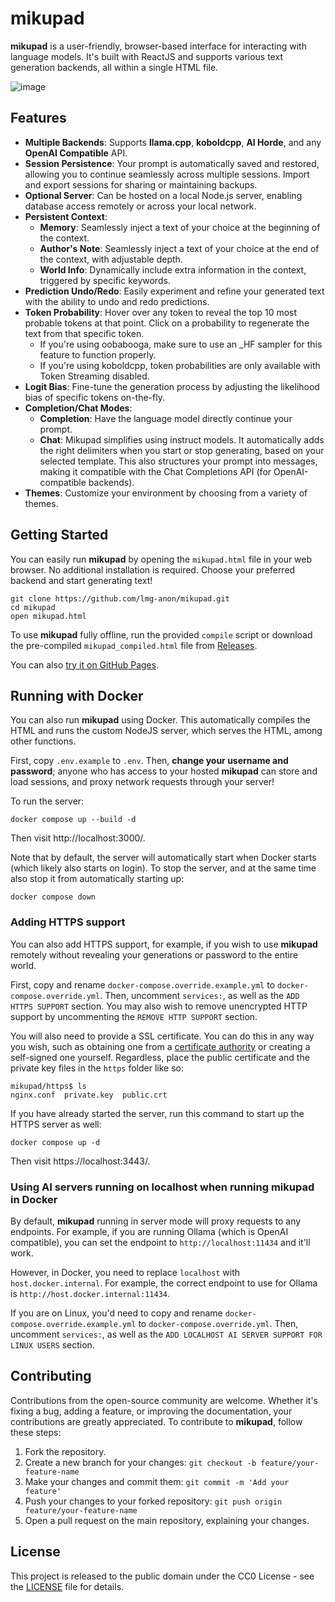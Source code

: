 # mikupad

**mikupad** is a user-friendly, browser-based interface for interacting with language models. It's built with ReactJS and supports various text generation backends, all within a single HTML file.

![image](https://github.com/user-attachments/assets/4c5fa8ff-5926-4a4b-807b-34e4f36a032c)

## Features

* **Multiple Backends**: Supports **llama.cpp**, **koboldcpp**, **AI Horde**, and any **OpenAI Compatible** API.
* **Session Persistence**: Your prompt is automatically saved and restored, allowing you to continue seamlessly across multiple sessions. Import and export sessions for sharing or maintaining backups.
* **Optional Server**: Can be hosted on a local Node.js server, enabling database access remotely or across your local network.
* **Persistent Context**:
  * **Memory**: Seamlessly inject a text of your choice at the beginning of the context.
  * **Author's Note**: Seamlessly inject a text of your choice at the end of the context, with adjustable depth.
  * **World Info**: Dynamically include extra information in the context, triggered by specific keywords.
* **Prediction Undo/Redo**: Easily experiment and refine your generated text with the ability to undo and redo predictions.
* **Token Probability**: Hover over any token to reveal the top 10 most probable tokens at that point. Click on a probability to regenerate the text from that specific token.
  * If you're using oobabooga, make sure to use an \_HF sampler for this feature to function properly.
  * If you're using koboldcpp, token probabilities are only available with Token Streaming disabled.
* **Logit Bias**: Fine-tune the generation process by adjusting the likelihood bias of specific tokens on-the-fly.
* **Completion/Chat Modes**:
  * **Completion**: Have the language model directly continue your prompt.
  * **Chat**: Mikupad simplifies using instruct models. It automatically adds the right delimiters when you start or stop generating, based on your selected template. This also structures your prompt into messages, making it compatible with the Chat Completions API (for OpenAI-compatible backends).
* **Themes**: Customize your environment by choosing from a variety of themes.

## Getting Started

You can easily run **mikupad** by opening the `mikupad.html` file in your web browser. No additional installation is required. Choose your preferred backend and start generating text!

```shell
git clone https://github.com/lmg-anon/mikupad.git
cd mikupad
open mikupad.html
```
To use **mikupad** fully offline, run the provided `compile` script or download the pre-compiled `mikupad_compiled.html` file from [Releases](https://github.com/lmg-anon/mikupad/releases/latest).

You can also [try it on GitHub Pages](https://lmg-anon.github.io/mikupad/mikupad.html).

## Running with Docker

You can also run **mikupad** using Docker. This automatically compiles the HTML and runs the custom NodeJS server, which serves the HTML, among other functions.

First, copy `.env.example` to `.env`. Then, **change your username and password**; anyone who has access to your hosted **mikupad** can store and load sessions, and proxy network requests through your server!

To run the server:

```shell
docker compose up --build -d
```

Then visit http://localhost:3000/.

Note that by default, the server will automatically start when Docker starts (which likely also starts on login). To stop the server, and at the same time also stop it from automatically starting up:

```shell
docker compose down
```

### Adding HTTPS support

You can also add HTTPS support, for example, if you wish to use **mikupad** remotely without revealing your generations or password to the entire world.

First, copy and rename `docker-compose.override.example.yml` to `docker-compose.override.yml`. Then, uncomment `services:`, as well as the `ADD HTTPS SUPPORT` section. You may also wish to remove unencrypted HTTP support by uncommenting the `REMOVE HTTP SUPPORT` section.

You will also need to provide a SSL certificate. You can do this in any way you wish, such as obtaining one from a [certificate authority](https://letsencrypt.org/) or creating a self-signed one yourself. Regardless, place the public certificate and the private key files in the `https` folder like so:

```shell
mikupad/https$ ls
nginx.conf  private.key  public.crt
```

If you have already started the server, run this command to start up the HTTPS server as well:

```shell
docker compose up -d
```

Then visit https://localhost:3443/.

### Using AI servers running on localhost when running mikupad in Docker

By default, **mikupad** running in server mode will proxy requests to any endpoints. For example, if you are running Ollama (which is OpenAI compatible), you can set the endpoint to `http://localhost:11434` and it'll work.

However, in Docker, you need to replace `localhost` with `host.docker.internal`. For example, the correct endpoint to use for Ollama is `http://host.docker.internal:11434`.

If you are on Linux, you'd need to copy and rename `docker-compose.override.example.yml` to `docker-compose.override.yml`. Then, uncomment `services:`, as well as the `ADD LOCALHOST AI SERVER SUPPORT FOR LINUX USERS` section.

## Contributing

Contributions from the open-source community are welcome. Whether it's fixing a bug, adding a feature, or improving the documentation, your contributions are greatly appreciated. To contribute to **mikupad**, follow these steps:

1. Fork the repository.
2. Create a new branch for your changes: `git checkout -b feature/your-feature-name`
3. Make your changes and commit them: `git commit -m 'Add your feature'`
4. Push your changes to your forked repository: `git push origin feature/your-feature-name`
5. Open a pull request on the main repository, explaining your changes.

## License

This project is released to the public domain under the CC0 License - see the [LICENSE](LICENSE) file for details.
